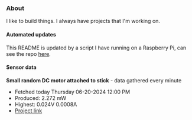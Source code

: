 ### About
I like to build things. I always have projects that I'm working on.

#### Automated updates
This README is updated by a script I have running on a Raspberry Pi, can see the repo [here](https://github.com/jdc-cunningham/raspi-git-repo-updater).

#### Sensor data


**Small random DC motor attached to stick** - data gathered every minute
- Fetched today Thursday 06-20-2024 12:00 PM
- Produced: 2.272 mW
- Highest: 0.024V 0.0008A
- [Project link](https://github.com/jdc-cunningham/turbine-raspi)